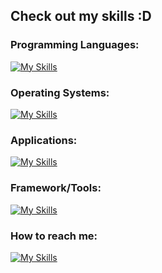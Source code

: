 ## Check out my skills :D

### Programming Languages:

[![My Skills](https://skillicons.dev/icons?i=python,js,html,css,cpp)](https://skillicons.dev)

### Operating Systems:

[![My Skills](https://skillicons.dev/icons?i=mint,windows)](https://skillicons.dev)

### Applications:

[![My Skills](https://skillicons.dev/icons?i=vscode,pycharm,mysql,visualstudio)](https://skillicons.dev)

### Framework/Tools:

[![My Skills](https://skillicons.dev/icons?i=git,nodejs,qt,sqlite)](https://skillicons.dev)

### How to reach me:
[![My Skills](https://skillicons.dev/icons?i=gmail)](mailto:thalia.edwards2203@gmail.com)
<!--
**taeXgh/taeXgh** is a ✨ _special_ ✨ repository because its `README.md` (this file) appears on your GitHub profile.

Here are some ideas to get you started:

- 🔭 I’m currently working on ...
- 🌱 I’m currently learning ...
- 👯 I’m looking to collaborate on ...
- 🤔 I’m looking for help with ...
- 💬 Ask me about ...
- 📫 How to reach me: ...
- 😄 Pronouns: ...
- ⚡ Fun fact: ...
-->
